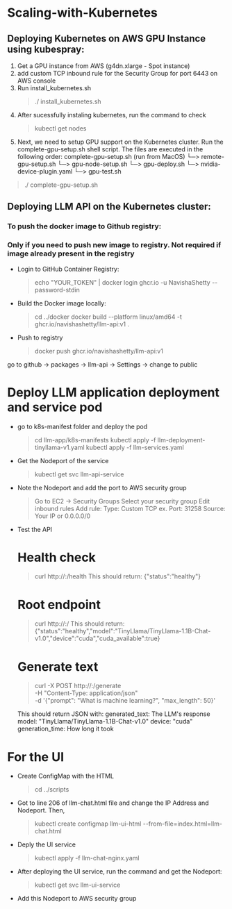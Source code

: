 # Scaling-with-Kubernetes

## Deploying Kubernetes on AWS GPU Instance using kubespray:   
1. Get a GPU instance from AWS (g4dn.xlarge - Spot instance)
2. add custom TCP inbound rule for the Security Group for port 6443 on AWS console
3. Run install_kubernetes.sh 
    > ./ install_kubernetes.sh
4. After sucessfully instaling kubernetes, run the command to check
    > kubectl get nodes
5. Next, we need to setup GPU support on the Kubernetes cluster. Run the complete-gpu-setup.sh shell script. 
The files are executed in the following order:
complete-gpu-setup.sh (run from MacOS)
    └─> remote-gpu-setup.sh 
        └─> gpu-node-setup.sh
    └─> gpu-deploy.sh 
        └─> nvidia-device-plugin.yaml
    └─> gpu-test.sh 

> ./ complete-gpu-setup.sh

## Deploying LLM API on the Kubernetes cluster:

### To push the docker image to Github registry: 
### Only if you need to push new image to registry. Not required if image already present in the registry
- Login to GitHub Container Registry:
    > echo "YOUR_TOKEN" | docker login ghcr.io -u NavishaShetty --password-stdin
- Build the Docker image locally:
    > cd ../docker 
    > docker build --platform linux/amd64 -t ghcr.io/navishashetty/llm-api:v1 .
- Push to registry
    > docker push ghcr.io/navishashetty/llm-api:v1

go to github -> packages -> llm-api -> Settings -> change to public

# Deploy LLM application deployment and service pod
- go to k8s-manifest folder and deploy the pod
    > cd llm-app/k8s-manifests
    > kubectl apply -f llm-deployment-tinyllama-v1.yaml
    > kubectl apply -f llm-services.yaml
- Get the Nodeport of the service
    > kubectl get svc llm-api-service
- Note the Nodeport and add the port to AWS security group
    > Go to EC2 → Security Groups
    > Select your security group
    > Edit inbound rules
    > Add rule:
        Type: Custom TCP
        ex. Port: 31258
        Source: Your IP or 0.0.0.0/0
- Test the API
    # Health check
    > curl http://<NodeIP>:<NodePort>/health
    This should return: {"status":"healthy"}

    # Root endpoint
    > curl http://<NodeIP>:<NodePort>/
    This should return: {"status":"healthy","model":"TinyLlama/TinyLlama-1.1B-Chat-v1.0","device":"cuda","cuda_available":true}

    # Generate text
    > curl -X POST http://<NodeIP>:<NodePort>/generate \
        -H "Content-Type: application/json" \
        -d '{"prompt": "What is machine learning?", "max_length": 50}'

    This should return JSON with:
        generated_text: The LLM's response
        model: "TinyLlama/TinyLlama-1.1B-Chat-v1.0"
        device: "cuda"
        generation_time: How long it took

# For the UI
- Create ConfigMap with the HTML
    > cd ../scripts
- Got to line 206 of llm-chat.html file and change the IP Address and Nodeport. Then,
    > kubectl create configmap llm-ui-html --from-file=index.html=llm-chat.html
- Deply the UI service
    > kubectl apply -f llm-chat-nginx.yaml
- After deploying the UI service, run the command and get the Nodeport:
    > kubectl get svc llm-ui-service
- Add this Nodeport to AWS security group
    